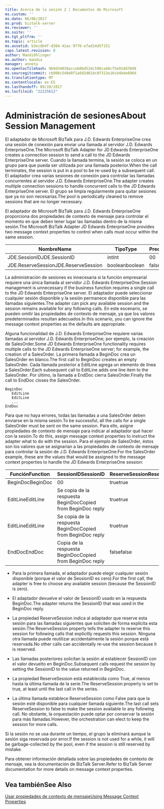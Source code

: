 ```yaml
---
title: Acerca de la sesión 2 | Documentos de Microsoft
ms.custom: ''
ms.date: 06/08/2017
ms.prod: biztalk-server
ms.reviewer: ''
ms.suite: ''
ms.tgt_pltfrm: ''
ms.topic: article
ms.assetid: b3ecdb4f-d384-42ac-9776-e7ad14d5f151
caps.latest.revision: 8
author: MandiOhlinger
ms.author: mandia
manager: anneta
ms.openlocfilehash: 9b9d34038acceb0bd52dc598ca48cf5e914d70d9
ms.sourcegitcommit: cb908c540d8f1a692d01dc8f313e16cb4b4e696d
ms.translationtype: MT
ms.contentlocale: es-ES
ms.lasthandoff: 09/20/2017
ms.locfileid: "22225612"
---
```

# <a name="about-session-management"></a><span data-ttu-id="8a901-102">Administración de sesiones</span><span class="sxs-lookup"><span data-stu-id="8a901-102">About Session Management</span></span>
<span data-ttu-id="8a901-103">El adaptador de Microsoft BizTalk para J.D. Edwards EnterpriseOne crea una sesión de conexión para enviar una llamada al servidor J.D. Edwards EnterpriseOne.</span><span class="sxs-lookup"><span data-stu-id="8a901-103">The Microsoft BizTalk Adapter for JD Edwards EnterpriseOne creates a connection session to send a call to the JD Edwards EnterpriseOne server.</span></span> <span data-ttu-id="8a901-104">Cuando la llamada termina, la sesión se coloca en un grupo para que pueda ser utilizada por una llamada posterior.</span><span class="sxs-lookup"><span data-stu-id="8a901-104">When the call terminates, the session is put in a pool to be re-used by a subsequent call.</span></span> <span data-ttu-id="8a901-105">El adaptador crea varias sesiones de conexión para controlar las llamadas concurrentes al servidor J.D. Edwards EnterpriseOne.</span><span class="sxs-lookup"><span data-stu-id="8a901-105">The adapter creates multiple connection sessions to handle concurrent calls to the JD Edwards EnterpriseOne server.</span></span> <span data-ttu-id="8a901-106">El grupo se limpia regularmente para quitar sesiones que ya no son necesarias.</span><span class="sxs-lookup"><span data-stu-id="8a901-106">The pool is periodically cleaned to remove sessions that are no longer necessary.</span></span>  
  
 <span data-ttu-id="8a901-107">El adaptador de Microsoft BizTalk para J.D. Edwards EnterpriseOne proporciona dos propiedades de contexto de mensaje para controlar el momento en que deben tener lugar las llamadas dentro de la misma sesión.</span><span class="sxs-lookup"><span data-stu-id="8a901-107">The Microsoft BizTalk Adapter JD Edwards EnterpriseOne provides two message context properties to control when calls must occur within the same session.</span></span>  
  
|<span data-ttu-id="8a901-108">Nombre</span><span class="sxs-lookup"><span data-stu-id="8a901-108">Name</span></span>|<span data-ttu-id="8a901-109">Tipo</span><span class="sxs-lookup"><span data-stu-id="8a901-109">Type</span></span>|<span data-ttu-id="8a901-110">Predeterminado</span><span class="sxs-lookup"><span data-stu-id="8a901-110">Default</span></span>|  
|----------|----------|-------------|  
|<span data-ttu-id="8a901-111">JDE.SessionID</span><span class="sxs-lookup"><span data-stu-id="8a901-111">JDE.SessionID</span></span>|<span data-ttu-id="8a901-112">int</span><span class="sxs-lookup"><span data-stu-id="8a901-112">Int</span></span>|<span data-ttu-id="8a901-113">0</span><span class="sxs-lookup"><span data-stu-id="8a901-113">0</span></span>|  
|<span data-ttu-id="8a901-114">JDE.ReserveSession</span><span class="sxs-lookup"><span data-stu-id="8a901-114">JDE.ReserveSession</span></span>|<span data-ttu-id="8a901-115">boolean</span><span class="sxs-lookup"><span data-stu-id="8a901-115">boolean</span></span>|<span data-ttu-id="8a901-116">false</span><span class="sxs-lookup"><span data-stu-id="8a901-116">false</span></span>|  
  
 <span data-ttu-id="8a901-117">La administración de sesiones es innecesaria si la función empresarial requiere una única llamada al servidor J.D. Edwards EnterpriseOne.</span><span class="sxs-lookup"><span data-stu-id="8a901-117">Session management is unnecessary if the business function requires a single call to the JD Edwards EnterpriseOne server.</span></span> <span data-ttu-id="8a901-118">El adaptador puede seleccionar cualquier sesión disponible y la sesión permanece disponible para las llamadas siguientes.</span><span class="sxs-lookup"><span data-stu-id="8a901-118">The adapter can pick any available session and the session remains available for any following calls.</span></span> <span data-ttu-id="8a901-119">En este escenario, se pueden omitir las propiedades de contexto de mensaje, ya que los valores predeterminados resultan adecuados.</span><span class="sxs-lookup"><span data-stu-id="8a901-119">In this scenario, you can ignore the message context properties as the defaults are appropriate.</span></span>  
  
 <span data-ttu-id="8a901-120">Alguna funcionalidad de J.D. Edwards EnterpriseOne requiere varias llamadas al servidor J.D. Edwards EnterpriseOne; por ejemplo, la creación de SalesOrder.</span><span class="sxs-lookup"><span data-stu-id="8a901-120">Some JD Edwards EnterpriseOne functionality requires multiple calls to the JD Edwards EnterpriseOne server; for example, the creation of a SalesOrder.</span></span> <span data-ttu-id="8a901-121">La primera llamada a BeginDoc crea un SalesOrder en blanco.</span><span class="sxs-lookup"><span data-stu-id="8a901-121">The first call to BeginDoc creates an empty SalesOrder.</span></span> <span data-ttu-id="8a901-122">Cada llamada posterior a EditLine agrega un elemento de línea a SalesOrder.</span><span class="sxs-lookup"><span data-stu-id="8a901-122">Each subsequent call to EditLine adds one line item to the SalesOrder.</span></span> <span data-ttu-id="8a901-123">Por último, la llamada a EndDoc cierra SalesOrder.</span><span class="sxs-lookup"><span data-stu-id="8a901-123">Finally the call to EndDoc closes the SalesOrder.</span></span>  
  
```  
BeginDoc  
   EditLine  
   EditLine  
   ...  
EndDoc  
```  
  
 <span data-ttu-id="8a901-124">Para que no haya errores, todas las llamadas a una SalesOrder deben enviarse en la misma sesión.</span><span class="sxs-lookup"><span data-stu-id="8a901-124">To be successful, all the calls for a single SalesOrder must be sent on the same session.</span></span> <span data-ttu-id="8a901-125">Para ello, asigne propiedades de contexto de mensaje para indicar al adaptador qué hacer con la sesión.</span><span class="sxs-lookup"><span data-stu-id="8a901-125">To do this, assign message context properties to instruct the adapter what to do with the session.</span></span> <span data-ttu-id="8a901-126">Para el ejemplo de SalesOrder, éstos son los valores que se asignarían a las propiedades de contexto de mensaje para controlar la sesión de J.D. Edwards EnterpriseOne:</span><span class="sxs-lookup"><span data-stu-id="8a901-126">For the SalesOrder example, these are the values that would be assigned to the message context properties to handle the JD Edwards EnterpriseOne session:</span></span>  
  
|<span data-ttu-id="8a901-127">Función</span><span class="sxs-lookup"><span data-stu-id="8a901-127">Function</span></span>|<span data-ttu-id="8a901-128">SessionID</span><span class="sxs-lookup"><span data-stu-id="8a901-128">SessionID</span></span>|<span data-ttu-id="8a901-129">ReserveSession</span><span class="sxs-lookup"><span data-stu-id="8a901-129">ReserveSession</span></span>|  
|--------------|---------------|--------------------|  
|<span data-ttu-id="8a901-130">BeginDoc</span><span class="sxs-lookup"><span data-stu-id="8a901-130">BeginDoc</span></span>|<span data-ttu-id="8a901-131">0</span><span class="sxs-lookup"><span data-stu-id="8a901-131">0</span></span>|<span data-ttu-id="8a901-132">true</span><span class="sxs-lookup"><span data-stu-id="8a901-132">true</span></span>|  
|<span data-ttu-id="8a901-133">EditLine</span><span class="sxs-lookup"><span data-stu-id="8a901-133">EditLine</span></span>|<span data-ttu-id="8a901-134">Se copia de la respuesta BeginDoc</span><span class="sxs-lookup"><span data-stu-id="8a901-134">Copied from BeginDoc reply</span></span>|<span data-ttu-id="8a901-135">true</span><span class="sxs-lookup"><span data-stu-id="8a901-135">true</span></span>|  
|<span data-ttu-id="8a901-136">EditLine</span><span class="sxs-lookup"><span data-stu-id="8a901-136">EditLine</span></span>|<span data-ttu-id="8a901-137">Se copia de la respuesta BeginDoc</span><span class="sxs-lookup"><span data-stu-id="8a901-137">Copied from BeginDoc reply</span></span>|<span data-ttu-id="8a901-138">true</span><span class="sxs-lookup"><span data-stu-id="8a901-138">true</span></span>|  
|<span data-ttu-id="8a901-139">EndDoc</span><span class="sxs-lookup"><span data-stu-id="8a901-139">EndDoc</span></span>|<span data-ttu-id="8a901-140">Copia de la respuesta BeginDoc</span><span class="sxs-lookup"><span data-stu-id="8a901-140">Copied from  BeginDoc reply</span></span>|<span data-ttu-id="8a901-141">false</span><span class="sxs-lookup"><span data-stu-id="8a901-141">false</span></span>|  
  
-   <span data-ttu-id="8a901-142">Para la primera llamada, el adaptador puede elegir cualquier sesión disponible (porque el valor de SessionID es cero).</span><span class="sxs-lookup"><span data-stu-id="8a901-142">For the first call, the adapter is free to choose any available session (because the SessionID is zero).</span></span>  
  
-   <span data-ttu-id="8a901-143">El adaptador devuelve el valor de SessionID usado en la respuesta BeginDoc.</span><span class="sxs-lookup"><span data-stu-id="8a901-143">The adapter returns the SessionID that was used in the BeginDoc reply.</span></span>  
  
-   <span data-ttu-id="8a901-144">La propiedad ReserveSession indica al adaptador que reserve esta sesión para las llamadas siguientes que soliciten de forma explícita esta sesión.</span><span class="sxs-lookup"><span data-stu-id="8a901-144">The ReserveSession property tells the adapter to reserve this session for following calls that explicitly requests this session.</span></span> <span data-ttu-id="8a901-145">Ninguna otra llamada puede reutilizar accidentalmente la sesión porque está reservada.</span><span class="sxs-lookup"><span data-stu-id="8a901-145">No other calls can accidentally re-use the session because it is reserved.</span></span>  
  
-   <span data-ttu-id="8a901-146">Las llamadas posteriores solicitan la sesión al establecer SessionID con el valor devuelto en BeginDoc.</span><span class="sxs-lookup"><span data-stu-id="8a901-146">Subsequent calls request the session by setting the SessionID to the value returned in BeginDoc.</span></span>  
  
-   <span data-ttu-id="8a901-147">La propiedad ReserveSession está establecida como True, al menos hasta la última llamada de la serie.</span><span class="sxs-lookup"><span data-stu-id="8a901-147">The ReserveSession property is set to true, at least until the last call in the series.</span></span>  
  
-   <span data-ttu-id="8a901-148">La última llamada establece ReserveSession como False para que la sesión esté disponible para cualquier llamada siguiente.</span><span class="sxs-lookup"><span data-stu-id="8a901-148">The last call sets ReserveSession to false to make the session available to any following call.</span></span> <span data-ttu-id="8a901-149">No obstante, la orquestación puede optar por conservar la sesión para más llamadas.</span><span class="sxs-lookup"><span data-stu-id="8a901-149">However, the orchestration can elect to keep the session for more calls.</span></span>  
  
 <span data-ttu-id="8a901-150">Si la sesión no se usa durante un tiempo, el grupo la eliminará aunque la sesión siga reservada por error.</span><span class="sxs-lookup"><span data-stu-id="8a901-150">If the session is not used for a while, it will be garbage-collected by the pool, even if the session is still reserved by mistake.</span></span>  
  
 <span data-ttu-id="8a901-151">Para obtener información detallada sobre las propiedades de contexto de mensaje, vea la documentación de BizTalk Server.</span><span class="sxs-lookup"><span data-stu-id="8a901-151">Refer to BizTalk Server documentation for more details on message context properties.</span></span>  
  
## <a name="see-also"></a><span data-ttu-id="8a901-152">Vea también</span><span class="sxs-lookup"><span data-stu-id="8a901-152">See Also</span></span>  
 [<span data-ttu-id="8a901-153">Usar propiedades de contexto de mensaje</span><span class="sxs-lookup"><span data-stu-id="8a901-153">Using Message Context Properties</span></span>](../core/using-message-context-properties1.md)